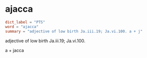 # ajacca

``` toml
dict_label = "PTS"
word = "ajacca"
summary = "adjective of low birth Ja.iii.19; Ja.vi.100. a + j"
```

adjective of low birth Ja.iii.19; Ja.vi.100.

a \+ jacca

